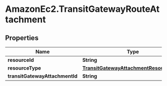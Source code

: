 # AmazonEc2.TransitGatewayRouteAttachment

## Properties

Name | Type | Description | Notes
------------ | ------------- | ------------- | -------------
**resourceId** | **String** |  | [optional] 
**resourceType** | [**TransitGatewayAttachmentResourceType**](TransitGatewayAttachmentResourceType.md) |  | [optional] 
**transitGatewayAttachmentId** | **String** |  | [optional] 


